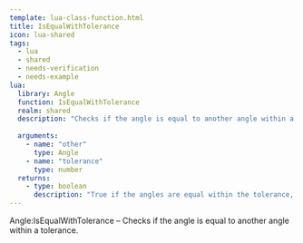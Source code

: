 ```yaml
---
template: lua-class-function.html
title: IsEqualWithTolerance
icon: lua-shared
tags:
  - lua
  - shared
  - needs-verification
  - needs-example
lua:
  library: Angle
  function: IsEqualWithTolerance
  realm: shared
  description: "Checks if the angle is equal to another angle within a tolerance."
  
  arguments:
    - name: "other"
      type: Angle
    - name: "tolerance"
      type: number
  returns:
    - type: boolean
      description: "True if the angles are equal within the tolerance, false otherwise."
---
```


<div class="lua__search__keywords">
Angle:IsEqualWithTolerance &#x2013; Checks if the angle is equal to another angle within a tolerance.
</div>
